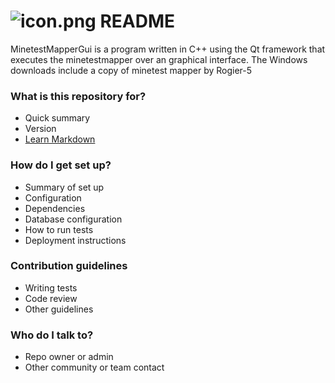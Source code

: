 # ![icon.png](https://bitbucket.org/repo/r5g9yq/images/265537834-icon.png) README #

MinetestMapperGui is a program written in C++ using the Qt framework that executes the minetestmapper over an graphical interface.
The Windows downloads include a copy of minetest mapper by Rogier-5

### What is this repository for? ###

* Quick summary
* Version
* [Learn Markdown](https://bitbucket.org/tutorials/markdowndemo)

### How do I get set up? ###

* Summary of set up
* Configuration
* Dependencies
* Database configuration
* How to run tests
* Deployment instructions

### Contribution guidelines ###

* Writing tests
* Code review
* Other guidelines

### Who do I talk to? ###

* Repo owner or admin
* Other community or team contact